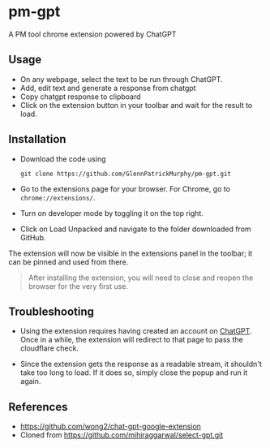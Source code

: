 # pm-gpt

A PM tool chrome extension powered by ChatGPT

## Usage

- On any webpage, select the text to be run through ChatGPT.
- Add, edit text and generate a response from chatgpt
- Copy chatgpt response to clipboard
- Click on the extension button in your toolbar and wait for the result to load.

## Installation

- Download the code using

  ```
  git clone https://github.com/GlennPatrickMurphy/pm-gpt.git
  ```

- Go to the extensions page for your browser. For Chrome, go to `chrome://extensions/`.
- Turn on developer mode by toggling it on the top right.
- Click on Load Unpacked and navigate to the folder downloaded from GitHub.
  
The extension will now be visible in the extensions panel in the toolbar; it can be pinned and used from there.

> After installing the extension, you will need to close and reopen the browser for the very first use.

## Troubleshooting

- Using the extension requires having created an account on [ChatGPT](https://chat.openai.com). Once in a while, the extension will redirect to that page to pass the cloudflare check.

- Since the extension gets the response as a readable stream, it shouldn't take too long to load. If it does so, simply close the popup and run it again.

## References

- <https://github.com/wong2/chat-gpt-google-extension>
- Cloned from <https://github.com/mihiraggarwal/select-gpt.git>
